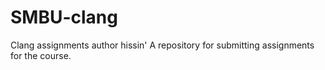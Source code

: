 # SMBU-clang

Clang assignments
author hissin'
A repository for submitting assignments for the course.
